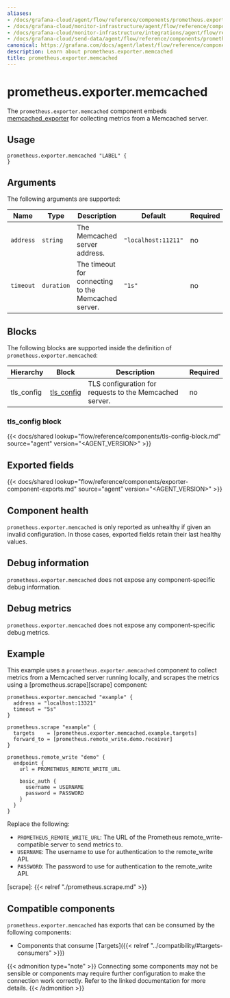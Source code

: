 ```yaml
---
aliases:
- /docs/grafana-cloud/agent/flow/reference/components/prometheus.exporter.memcached/
- /docs/grafana-cloud/monitor-infrastructure/agent/flow/reference/components/prometheus.exporter.memcached/
- /docs/grafana-cloud/monitor-infrastructure/integrations/agent/flow/reference/components/prometheus.exporter.memcached/
- /docs/grafana-cloud/send-data/agent/flow/reference/components/prometheus.exporter.memcached/
canonical: https://grafana.com/docs/agent/latest/flow/reference/components/prometheus.exporter.memcached/
description: Learn about prometheus.exporter.memcached
title: prometheus.exporter.memcached
---
```


# prometheus.exporter.memcached

The `prometheus.exporter.memcached` component embeds
[memcached_exporter](https://github.com/prometheus/memcached_exporter) for collecting metrics from a Memcached server.

## Usage

```river
prometheus.exporter.memcached "LABEL" {
}
```

## Arguments

The following arguments are supported:

| Name      | Type       | Description                                         | Default             | Required |
| --------- | ---------- | --------------------------------------------------- | ------------------- | -------- |
| `address` | `string`   | The Memcached server address.                       | `"localhost:11211"` | no       |
| `timeout` | `duration` | The timeout for connecting to the Memcached server. | `"1s"`              | no       |

## Blocks

The following blocks are supported inside the definition of `prometheus.exporter.memcached`:

| Hierarchy  | Block          | Description                                             | Required |
| ---------- | -------------- | ------------------------------------------------------- | -------- |
| tls_config | [tls_config][] | TLS configuration for requests to the Memcached server. | no       |

[tls_config]: #tls_config-block

### tls_config block

{{< docs/shared lookup="flow/reference/components/tls-config-block.md" source="agent" version="<AGENT_VERSION>" >}}

## Exported fields

{{< docs/shared lookup="flow/reference/components/exporter-component-exports.md" source="agent" version="<AGENT_VERSION>" >}}

## Component health

`prometheus.exporter.memcached` is only reported as unhealthy if given
an invalid configuration. In those cases, exported fields retain their last
healthy values.

## Debug information

`prometheus.exporter.memcached` does not expose any component-specific
debug information.

## Debug metrics

`prometheus.exporter.memcached` does not expose any component-specific
debug metrics.

## Example

This example uses a `prometheus.exporter.memcached` component to collect metrics from a Memcached
server running locally, and scrapes the metrics using a [prometheus.scrape][scrape] component:

```river
prometheus.exporter.memcached "example" {
  address = "localhost:13321"
  timeout = "5s"
}

prometheus.scrape "example" {
  targets    = [prometheus.exporter.memcached.example.targets]
  forward_to = [prometheus.remote_write.demo.receiver]
}

prometheus.remote_write "demo" {
  endpoint {
    url = PROMETHEUS_REMOTE_WRITE_URL

    basic_auth {
      username = USERNAME
      password = PASSWORD
    }
  }
}
```

Replace the following:

- `PROMETHEUS_REMOTE_WRITE_URL`: The URL of the Prometheus remote_write-compatible server to send metrics to.
- `USERNAME`: The username to use for authentication to the remote_write API.
- `PASSWORD`: The password to use for authentication to the remote_write API.

[scrape]: {{< relref "./prometheus.scrape.md" >}}

<!-- START GENERATED COMPATIBLE COMPONENTS -->

## Compatible components

`prometheus.exporter.memcached` has exports that can be consumed by the following components:

- Components that consume [Targets]({{< relref "../compatibility/#targets-consumers" >}})

{{< admonition type="note" >}}
Connecting some components may not be sensible or components may require further configuration to make the connection work correctly.
Refer to the linked documentation for more details.
{{< /admonition >}}

<!-- END GENERATED COMPATIBLE COMPONENTS -->

